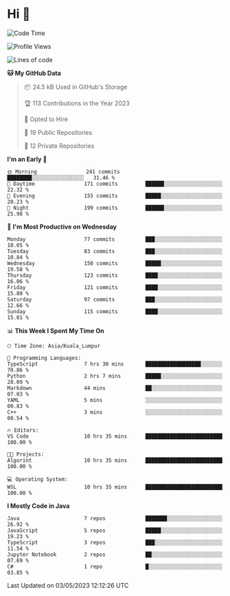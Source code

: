 <h1>Hi 👋</h1>

<!--START_SECTION:waka-->
![Code Time](http://img.shields.io/badge/Code%20Time-181%20hrs%2046%20mins-blue)

![Profile Views](http://img.shields.io/badge/Profile%20Views-7-blue)

![Lines of code](https://img.shields.io/badge/From%20Hello%20World%20I%27ve%20Written-676.4%20thousand%20lines%20of%20code-blue)

**🐱 My GitHub Data** 

> 📦 24.5 kB Used in GitHub's Storage 
 > 
> 🏆 113 Contributions in the Year 2023
 > 
> 💼 Opted to Hire
 > 
> 📜 19 Public Repositories 
 > 
> 🔑 12 Private Repositories 
 > 
**I'm an Early 🐤** 

```text
🌞 Morning                241 commits         ████████░░░░░░░░░░░░░░░░░   31.46 % 
🌆 Daytime                171 commits         ██████░░░░░░░░░░░░░░░░░░░   22.32 % 
🌃 Evening                155 commits         █████░░░░░░░░░░░░░░░░░░░░   20.23 % 
🌙 Night                  199 commits         ██████░░░░░░░░░░░░░░░░░░░   25.98 % 
```
📅 **I'm Most Productive on Wednesday** 

```text
Monday                   77 commits          ███░░░░░░░░░░░░░░░░░░░░░░   10.05 % 
Tuesday                  83 commits          ███░░░░░░░░░░░░░░░░░░░░░░   10.84 % 
Wednesday                150 commits         █████░░░░░░░░░░░░░░░░░░░░   19.58 % 
Thursday                 123 commits         ████░░░░░░░░░░░░░░░░░░░░░   16.06 % 
Friday                   121 commits         ████░░░░░░░░░░░░░░░░░░░░░   15.80 % 
Saturday                 97 commits          ███░░░░░░░░░░░░░░░░░░░░░░   12.66 % 
Sunday                   115 commits         ████░░░░░░░░░░░░░░░░░░░░░   15.01 % 
```


📊 **This Week I Spent My Time On** 

```text
🕑︎ Time Zone: Asia/Kuala_Lumpur

💬 Programming Languages: 
TypeScript               7 hrs 30 mins       ██████████████████░░░░░░░   70.86 % 
Python                   2 hrs 7 mins        █████░░░░░░░░░░░░░░░░░░░░   20.09 % 
Markdown                 44 mins             ██░░░░░░░░░░░░░░░░░░░░░░░   07.03 % 
YAML                     5 mins              ░░░░░░░░░░░░░░░░░░░░░░░░░   00.83 % 
C++                      3 mins              ░░░░░░░░░░░░░░░░░░░░░░░░░   00.54 % 

🔥 Editors: 
VS Code                  10 hrs 35 mins      █████████████████████████   100.00 % 

🐱‍💻 Projects: 
Algorint                 10 hrs 35 mins      █████████████████████████   100.00 % 

💻 Operating System: 
WSL                      10 hrs 35 mins      █████████████████████████   100.00 % 
```

**I Mostly Code in Java** 

```text
Java                     7 repos             ███████░░░░░░░░░░░░░░░░░░   26.92 % 
JavaScript               5 repos             █████░░░░░░░░░░░░░░░░░░░░   19.23 % 
TypeScript               3 repos             ███░░░░░░░░░░░░░░░░░░░░░░   11.54 % 
Jupyter Notebook         2 repos             ██░░░░░░░░░░░░░░░░░░░░░░░   07.69 % 
C#                       1 repo              █░░░░░░░░░░░░░░░░░░░░░░░░   03.85 % 
```




 Last Updated on 03/05/2023 12:12:26 UTC
<!--END_SECTION:waka-->

